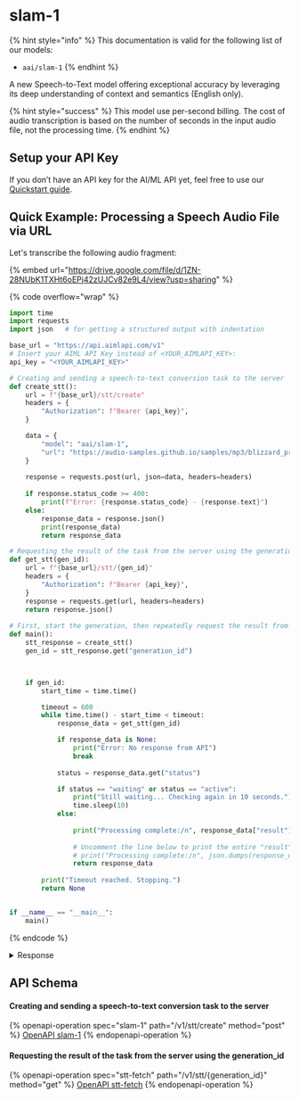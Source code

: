 # slam-1



{% hint style="info" %}
This documentation is valid for the following list of our models:

* `aai/slam-1`
{% endhint %}

A new Speech-to-Text model offering exceptional accuracy by leveraging its deep understanding of context and semantics (English only).&#x20;

{% hint style="success" %}
This model use per-second billing. The cost of audio transcription is based on the number of seconds in the input audio file, not the processing time.
{% endhint %}

## Setup your API Key

If you don’t have an API key for the AI/ML API yet, feel free to use our [Quickstart guide](https://docs.aimlapi.com/quickstart/setting-up).

## Quick Example: Processing a Speech Audio File via URL

Let's transcribe the following audio fragment:

{% embed url="https://drive.google.com/file/d/1ZN-28NUbK1TXHt6oEPj42zUJCv82e9L4/view?usp=sharing" %}

{% code overflow="wrap" %}
```python
import time
import requests
import json   # for getting a structured output with indentation

base_url = "https://api.aimlapi.com/v1"
# Insert your AIML API Key instead of <YOUR_AIMLAPI_KEY>:
api_key = "<YOUR_AIMLAPI_KEY>"

# Creating and sending a speech-to-text conversion task to the server
def create_stt():
    url = f"{base_url}/stt/create"
    headers = {
        "Authorization": f"Bearer {api_key}", 
    }

    data = {
        "model": "aai/slam-1",
        "url": "https://audio-samples.github.io/samples/mp3/blizzard_primed/sample-0.mp3"
    }
 
    response = requests.post(url, json=data, headers=headers)
    
    if response.status_code >= 400:
        print(f"Error: {response.status_code} - {response.text}")
    else:
        response_data = response.json()
        print(response_data)
        return response_data

# Requesting the result of the task from the server using the generation_id
def get_stt(gen_id):
    url = f"{base_url}/stt/{gen_id}"
    headers = {
        "Authorization": f"Bearer {api_key}", 
    }
    response = requests.get(url, headers=headers)
    return response.json()
    
# First, start the generation, then repeatedly request the result from the server every 10 seconds.
def main():
    stt_response = create_stt()
    gen_id = stt_response.get("generation_id")



    if gen_id:
        start_time = time.time()

        timeout = 600
        while time.time() - start_time < timeout:
            response_data = get_stt(gen_id)

            if response_data is None:
                print("Error: No response from API")
                break
        
            status = response_data.get("status")

            if status == "waiting" or status == "active":
                print("Still waiting... Checking again in 10 seconds.")
                time.sleep(10)
            else:
                
                print("Processing complete:/n", response_data["result"]["text"])
                
                # Uncomment the line below to print the entire "result" object with all service data
                # print("Processing complete:/n", json.dumps(response_data["result"], indent=2, ensure_ascii=False))
                return response_data
   
        print("Timeout reached. Stopping.")
        return None     


if __name__ == "__main__":
    main()

```
{% endcode %}

<details>

<summary>Response</summary>

{% code overflow="wrap" %}
```json5
{'generation_id': '227b2ca6-72a6-4e82-906d-957ba03e470f'}
Still waiting... Checking again in 10 seconds.
Processing complete:/n {
  "id": "51d9be59-2180-407f-93e1-ea3c3dec7fcd",
  "language_model": "assemblyai_default",
  "acoustic_model": "assemblyai_default",
  "language_code": "en_us",
  "status": "completed",
  "audio_url": "https://audio-samples.github.io/samples/mp3/blizzard_primed/sample-0.mp3",
  "text": "He doesn't belong to you, and I don't see how you have anything to do with what is be his power, if he possess only that from this stage to you.",
  "words": [
    {
      "text": "He",
      "start": 320,
      "end": 400,
      "confidence": 0.8894227,
      "speaker": null
    },
    {
      "text": "doesn't",
      "start": 480,
      "end": 960,
      "confidence": 0.85873646,
      "speaker": null
    },
    {
      "text": "belong",
      "start": 960,
      "end": 1360,
      "confidence": 0.98418343,
      "speaker": null
    },
    {
      "text": "to",
      "start": 1440,
      "end": 1520,
      "confidence": 0.9947456,
      "speaker": null
    },
    {
      "text": "you,",
      "start": 1600,
      "end": 1680,
      "confidence": 0.542386,
      "speaker": null
    },
    {
      "text": "and",
      "start": 1920,
      "end": 2000,
      "confidence": 0.99181706,
      "speaker": null
    },
    {
      "text": "I",
      "start": 2160,
      "end": 2240,
      "confidence": 0.9949956,
      "speaker": null
    },
    {
      "text": "don't",
      "start": 2240,
      "end": 2560,
      "confidence": 0.9778317,
      "speaker": null
    },
    {
      "text": "see",
      "start": 2560,
      "end": 2640,
      "confidence": 0.9933328,
      "speaker": null
    },
    {
      "text": "how",
      "start": 2800,
      "end": 2880,
      "confidence": 0.9756232,
      "speaker": null
    },
    {
      "text": "you",
      "start": 3120,
      "end": 3200,
      "confidence": 0.9898425,
      "speaker": null
    },
    {
      "text": "have",
      "start": 3360,
      "end": 3440,
      "confidence": 0.9754379,
      "speaker": null
    },
    {
      "text": "anything",
      "start": 3600,
      "end": 3680,
      "confidence": 0.9352868,
      "speaker": null
    },
    {
      "text": "to",
      "start": 4080,
      "end": 4160,
      "confidence": 0.99539536,
      "speaker": null
    },
    {
      "text": "do",
      "start": 4160,
      "end": 4320,
      "confidence": 0.994307,
      "speaker": null
    },
    {
      "text": "with",
      "start": 4400,
      "end": 4480,
      "confidence": 0.9825462,
      "speaker": null
    },
    {
      "text": "what",
      "start": 4560,
      "end": 4640,
      "confidence": 0.9361658,
      "speaker": null
    },
    {
      "text": "is",
      "start": 4800,
      "end": 4880,
      "confidence": 0.9499776,
      "speaker": null
    },
    {
      "text": "be",
      "start": 4960,
      "end": 5040,
      "confidence": 0.74536353,
      "speaker": null
    },
    {
      "text": "his",
      "start": 5120,
      "end": 5280,
      "confidence": 0.98388886,
      "speaker": null
    },
    {
      "text": "power,",
      "start": 5360,
      "end": 5440,
      "confidence": 0.15106322,
      "speaker": null
    },
    {
      "text": "if",
      "start": 5600,
      "end": 5680,
      "confidence": 0.22255379,
      "speaker": null
    },
    {
      "text": "he",
      "start": 5920,
      "end": 6000,
      "confidence": 0.3464594,
      "speaker": null
    },
    {
      "text": "possess",
      "start": 6080,
      "end": 6640,
      "confidence": 0.094453804,
      "speaker": null
    },
    {
      "text": "only",
      "start": 6640,
      "end": 6720,
      "confidence": 0.83083403,
      "speaker": null
    },
    {
      "text": "that",
      "start": 6880,
      "end": 6960,
      "confidence": 0.9876517,
      "speaker": null
    },
    {
      "text": "from",
      "start": 7120,
      "end": 7200,
      "confidence": 0.9683188,
      "speaker": null
    },
    {
      "text": "this",
      "start": 7200,
      "end": 7280,
      "confidence": 0.9067986,
      "speaker": null
    },
    {
      "text": "stage",
      "start": 7440,
      "end": 7680,
      "confidence": 0.9634684,
      "speaker": null
    },
    {
      "text": "to",
      "start": 7920,
      "end": 8000,
      "confidence": 0.9013573,
      "speaker": null
    },
    {
      "text": "you.",
      "start": 8080,
      "end": 8160,
      "confidence": 0.7715247,
      "speaker": null
    }
  ],
  "utterances": null,
  "confidence": 0.83341193,
  "audio_duration": 11,
  "punctuate": true,
  "format_text": true,
  "dual_channel": null,
  "webhook_url": null,
  "webhook_status_code": null,
  "webhook_auth": false,
  "webhook_auth_header_name": null,
  "speed_boost": false,
  "auto_highlights_result": null,
  "auto_highlights": false,
  "audio_start_from": null,
  "audio_end_at": null,
  "word_boost": [],
  "boost_param": null,
  "prompt": null,
  "keyterms_prompt": [],
  "filter_profanity": false,
  "redact_pii": false,
  "redact_pii_audio": false,
  "redact_pii_audio_quality": null,
  "redact_pii_audio_options": null,
  "redact_pii_policies": null,
  "redact_pii_sub": null,
  "speaker_labels": false,
  "speaker_options": null,
  "content_safety": false,
  "iab_categories": false,
  "content_safety_labels": {
    "status": "unavailable",
    "results": [],
    "summary": {}
  },
  "iab_categories_result": {
    "status": "unavailable",
    "results": [],
    "summary": {}
  },
  "language_detection": false,
  "language_detection_options": null,
  "language_confidence_threshold": null,
  "language_confidence": null,
  "custom_spelling": null,
  "throttled": false,
  "auto_chapters": false,
  "summarization": false,
  "summary_type": null,
  "summary_model": null,
  "custom_topics": false,
  "topics": [],
  "speech_threshold": null,
  "speech_model": "slam-1",
  "chapters": null,
  "disfluencies": false,
  "entity_detection": false,
  "sentiment_analysis": false,
  "sentiment_analysis_results": null,
  "entities": null,
  "speakers_expected": null,
  "summary": null,
  "custom_topics_results": null,
  "is_deleted": null,
  "multichannel": null,
  "project_id": 675898,
  "token_id": 1245789
}
```
{% endcode %}

</details>

## API Schema

#### Creating and sending a speech-to-text conversion task to the server

{% openapi-operation spec="slam-1" path="/v1/stt/create" method="post" %}
[OpenAPI slam-1](https://raw.githubusercontent.com/aimlapi/api-docs/refs/heads/main/docs/api-references/speech-models/AssemblyAI/slam-1.json)
{% endopenapi-operation %}

#### Requesting the result of the task from the server using the generation\_id

{% openapi-operation spec="stt-fetch" path="/v1/stt/{generation_id}" method="get" %}
[OpenAPI stt-fetch](https://raw.githubusercontent.com/aimlapi/api-docs/refs/heads/main/docs/api-references/speech-models/Deepgram/nova-2-pair.json)
{% endopenapi-operation %}
